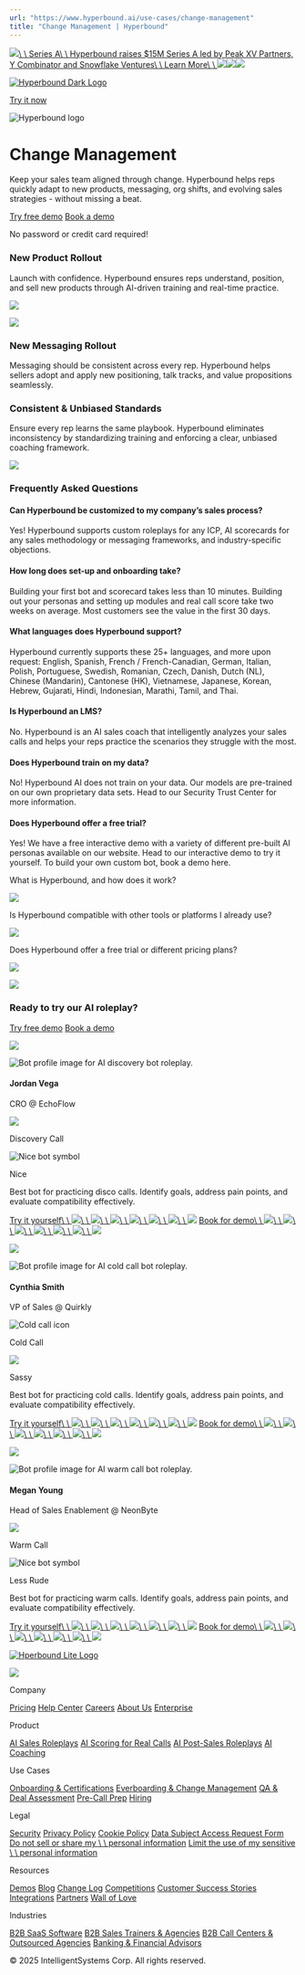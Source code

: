 ```yaml
---
url: "https://www.hyperbound.ai/use-cases/change-management"
title: "Change Management | Hyperbound"
---
```


[![](https://cdn.prod.website-files.com/678dda3f87c259a4fd5e4fd1/68c6a5bf91d9d39443684e91_Vector%20(2).png)\\
\\
Series A\\
\\
Hyperbound raises $15M Series A led by Peak XV Partners, Y Combinator and Snowflake Ventures\\
\\
Learn More\\
\\
![](https://cdn.prod.website-files.com/678dda3f87c259a4fd5e4fd1/68c6a5bf91d9d39443684e91_Vector%20(2).png)![](https://cdn.prod.website-files.com/678dda3f87c259a4fd5e4fd1/68c6a5bf91d9d39443684e91_Vector%20(2).png)![](https://cdn.prod.website-files.com/678dda3f87c259a4fd5e4fd1/68c6a5bf91d9d39443684e91_Vector%20(2).png)](https://www.hyperbound.ai/blog/series-a)

[![Hyperbound Dark Logo](https://cdn.prod.website-files.com/678dda3f87c259a4fd5e4fd1/678e05a7b8a3bd32f832c2cf_hyperbound-logo.svg)](https://www.hyperbound.ai/)

[Try it now](https://app.hyperbound.ai/buyers?invite=hyperbound-website)

![Hyperbound logo](https://cdn.prod.website-files.com/678dda3f87c259a4fd5e4fd1/67a1e6ceab2f3f78fa9b35a8_Vector.svg)

# Change Management

Keep your sales team aligned through change. Hyperbound helps reps quickly adapt to new products, messaging, org shifts, and evolving sales strategies - without missing a beat.

[Try free demo](https://app.hyperbound.ai/buyers?invite=hyperbound-website) [Book a demo](https://forms.default.com/422737)

No password or credit card required!

### New Product Rollout

Launch with confidence. Hyperbound ensures reps understand, position, and sell new products through AI-driven training and real-time practice.

![](https://cdn.prod.website-files.com/678dda3f87c259a4fd5e4fd1/67c195d7158419155ebded97_Frame%201321316445%20(2).webp)

![](https://cdn.prod.website-files.com/678dda3f87c259a4fd5e4fd1/67c19a16ae831cb943449ad2_Frame%201321316445%20(1).webp)

### New Messaging Rollout

Messaging should be consistent across every rep. Hyperbound helps sellers adopt and apply new positioning, talk tracks, and value propositions seamlessly.

### Consistent & Unbiased Standards

Ensure every rep learns the same playbook. Hyperbound eliminates inconsistency by standardizing training and enforcing a clear, unbiased coaching framework.

![](https://cdn.prod.website-files.com/678dda3f87c259a4fd5e4fd1/67c18dd97ed01ad4d908b786_Frame%201321316445.webp)

### Frequently Asked Questions

#### Can Hyperbound be customized to my company’s sales process?

Yes! Hyperbound supports custom roleplays for any ICP, AI scorecards for any sales methodology or messaging frameworks, and industry-specific objections.

#### How long does set-up and onboarding take?

Building your first bot and scorecard takes less than 10 minutes. Building out your personas and setting up modules and real call score take two weeks on average. Most customers see the value in the first 30 days.

#### What languages does Hyperbound support?

Hyperbound currently supports these 25+ languages, and more upon request: English, Spanish, French / French-Canadian, German, Italian, Polish, Portuguese, Swedish, Romanian, Czech, Danish, Dutch (NL), Chinese (Mandarin), Cantonese (HK), Vietnamese, Japanese, Korean, Hebrew, Gujarati, Hindi, Indonesian, Marathi, Tamil, and Thai.

#### Is Hyperbound an LMS?

No. Hyperbound is an AI sales coach that intelligently analyzes your sales calls and helps your reps practice the scenarios they struggle with the most.

#### Does Hyperbound train on my data?

No! Hyperbound AI does not train on your data. Our models are pre-trained on our own proprietary data sets. Head to our Security Trust Center for more information.

#### Does Hyperbound offer a free trial?

Yes! We have a free interactive demo with a variety of different pre-built AI personas available on our website. Head to our interactive demo to try it yourself. To build your own custom bot, book a demo here.

What is Hyperbound, and how does it work?

![](https://cdn.prod.website-files.com/678dda3f87c259a4fd5e4fd1/6795d45c0964bad8368599f6_Frame%20(2).svg)

Is Hyperbound compatible with other tools or platforms I already use?

![](https://cdn.prod.website-files.com/678dda3f87c259a4fd5e4fd1/6795d45c0964bad8368599f6_Frame%20(2).svg)

Does Hyperbound offer a free trial or different pricing plans?

![](https://cdn.prod.website-files.com/678dda3f87c259a4fd5e4fd1/6795d45c0964bad8368599f6_Frame%20(2).svg)

![](https://cdn.prod.website-files.com/678dda3f87c259a4fd5e4fd1/679762eb96a01b3c5acaf583_3047bfed98ec0ae09c828e1e733ea26d_intro-hyper-gradient-png.avif)

### Ready to try our AI roleplay?

[Try free demo](https://app.hyperbound.ai/buyers?invite=hyperbound-website) [Book a demo](https://forms.default.com/422737)

![](https://cdn.prod.website-files.com/678dda3f87c259a4fd5e4fd1/678f9307166bd4281b5cd333_clouds-cards.webp)

![Bot profile image for AI discovery bot roleplay.](https://cdn.prod.website-files.com/678dda3f87c259a4fd5e4fd1/67c106d67914388af818f6da_Frame%201073714025.webp)

#### Jordan Vega

CRO @ EchoFlow

![](https://cdn.prod.website-files.com/678dda3f87c259a4fd5e4fd1/689f21d88a026375a8caa831_16px.png)

Discovery Call

![Nice bot symbol](https://cdn.prod.website-files.com/678dda3f87c259a4fd5e4fd1/678f8b15ebdc5193316c8618_nice.svg)

Nice

Best bot for practicing disco calls. Identify goals, address pain points, and evaluate compatibility effectively.

[Try it yourself\\
\\
![](https://cdn.prod.website-files.com/678dda3f87c259a4fd5e4fd1/67b33b153d4451a840b830a7_Vector.svg)\\
\\
![](https://cdn.prod.website-files.com/678dda3f87c259a4fd5e4fd1/67b33b153d4451a840b830a7_Vector.svg)\\
\\
![](https://cdn.prod.website-files.com/678dda3f87c259a4fd5e4fd1/67b33b153d4451a840b830a7_Vector.svg)\\
\\
![](https://cdn.prod.website-files.com/678dda3f87c259a4fd5e4fd1/67b33b153d4451a840b830a7_Vector.svg)\\
\\
![](https://cdn.prod.website-files.com/678dda3f87c259a4fd5e4fd1/67b33b153d4451a840b830a7_Vector.svg)\\
\\
![](https://cdn.prod.website-files.com/678dda3f87c259a4fd5e4fd1/67b33b153d4451a840b830a7_Vector.svg)\\
\\
![](https://cdn.prod.website-files.com/678dda3f87c259a4fd5e4fd1/67b33b153d4451a840b830a7_Vector.svg)](https://app.hyperbound.ai/buyers/05a3ca7c-b12a-4cd7-a1bd-fa68871373b9?invite=hyperbound-website) [Book for demo\\
\\
![](https://cdn.prod.website-files.com/678dda3f87c259a4fd5e4fd1/67b33b153d4451a840b830a7_Vector.svg)\\
\\
![](https://cdn.prod.website-files.com/678dda3f87c259a4fd5e4fd1/67b33b153d4451a840b830a7_Vector.svg)\\
\\
![](https://cdn.prod.website-files.com/678dda3f87c259a4fd5e4fd1/67b33b153d4451a840b830a7_Vector.svg)\\
\\
![](https://cdn.prod.website-files.com/678dda3f87c259a4fd5e4fd1/67b33b153d4451a840b830a7_Vector.svg)\\
\\
![](https://cdn.prod.website-files.com/678dda3f87c259a4fd5e4fd1/67b33b153d4451a840b830a7_Vector.svg)\\
\\
![](https://cdn.prod.website-files.com/678dda3f87c259a4fd5e4fd1/67b33b153d4451a840b830a7_Vector.svg)\\
\\
![](https://cdn.prod.website-files.com/678dda3f87c259a4fd5e4fd1/67b33b153d4451a840b830a7_Vector.svg)](https://www.hyperbound.ai/use-cases/change-management#)

![](https://cdn.prod.website-files.com/678dda3f87c259a4fd5e4fd1/678f9307166bd4281b5cd333_clouds-cards.webp)

![Bot profile image for AI cold call bot roleplay.](https://cdn.prod.website-files.com/678dda3f87c259a4fd5e4fd1/67c106d634fb0aa9be3a3299_Frame%201073714025-1.webp)

#### Cynthia Smith

VP of Sales @ Quirkly

![Cold call icon](https://cdn.prod.website-files.com/678dda3f87c259a4fd5e4fd1/678f8a433097f9973b500dda_cold-call.svg)

Cold Call

![](https://cdn.prod.website-files.com/678dda3f87c259a4fd5e4fd1/67c10ab1bddda4257fe0a2e1_sassy.svg)

Sassy

Best bot for practicing cold calls. Identify goals, address pain points, and evaluate compatibility effectively.

[Try it yourself\\
\\
![](https://cdn.prod.website-files.com/678dda3f87c259a4fd5e4fd1/67b33b153d4451a840b830a7_Vector.svg)\\
\\
![](https://cdn.prod.website-files.com/678dda3f87c259a4fd5e4fd1/67b33b153d4451a840b830a7_Vector.svg)\\
\\
![](https://cdn.prod.website-files.com/678dda3f87c259a4fd5e4fd1/67b33b153d4451a840b830a7_Vector.svg)\\
\\
![](https://cdn.prod.website-files.com/678dda3f87c259a4fd5e4fd1/67b33b153d4451a840b830a7_Vector.svg)\\
\\
![](https://cdn.prod.website-files.com/678dda3f87c259a4fd5e4fd1/67b33b153d4451a840b830a7_Vector.svg)\\
\\
![](https://cdn.prod.website-files.com/678dda3f87c259a4fd5e4fd1/67b33b153d4451a840b830a7_Vector.svg)\\
\\
![](https://cdn.prod.website-files.com/678dda3f87c259a4fd5e4fd1/67b33b153d4451a840b830a7_Vector.svg)](https://app.hyperbound.ai/buyers/3086ceb3-6b2c-402d-b5a0-10626b465ca3?invite=hyperbound-website) [Book for demo\\
\\
![](https://cdn.prod.website-files.com/678dda3f87c259a4fd5e4fd1/67b33b153d4451a840b830a7_Vector.svg)\\
\\
![](https://cdn.prod.website-files.com/678dda3f87c259a4fd5e4fd1/67b33b153d4451a840b830a7_Vector.svg)\\
\\
![](https://cdn.prod.website-files.com/678dda3f87c259a4fd5e4fd1/67b33b153d4451a840b830a7_Vector.svg)\\
\\
![](https://cdn.prod.website-files.com/678dda3f87c259a4fd5e4fd1/67b33b153d4451a840b830a7_Vector.svg)\\
\\
![](https://cdn.prod.website-files.com/678dda3f87c259a4fd5e4fd1/67b33b153d4451a840b830a7_Vector.svg)\\
\\
![](https://cdn.prod.website-files.com/678dda3f87c259a4fd5e4fd1/67b33b153d4451a840b830a7_Vector.svg)\\
\\
![](https://cdn.prod.website-files.com/678dda3f87c259a4fd5e4fd1/67b33b153d4451a840b830a7_Vector.svg)](https://www.hyperbound.ai/use-cases/change-management#)

![](https://cdn.prod.website-files.com/678dda3f87c259a4fd5e4fd1/678f9307166bd4281b5cd333_clouds-cards.webp)

![Bot profile image for AI warm call bot roleplay.](https://cdn.prod.website-files.com/678dda3f87c259a4fd5e4fd1/67c106d6aef5a9525b947a97_Frame%201073714025-2.webp)

#### Megan Young

Head of Sales Enablement @ NeonByte

![](https://cdn.prod.website-files.com/678dda3f87c259a4fd5e4fd1/689f21dbfcf65f46db49342d_16px-1.png)

Warm Call

![Nice bot symbol](https://cdn.prod.website-files.com/678dda3f87c259a4fd5e4fd1/678f8b15ebdc5193316c8618_nice.svg)

Less Rude

Best bot for practicing warm calls. Identify goals, address pain points, and evaluate compatibility effectively.

[Try it yourself\\
\\
![](https://cdn.prod.website-files.com/678dda3f87c259a4fd5e4fd1/67b33b153d4451a840b830a7_Vector.svg)\\
\\
![](https://cdn.prod.website-files.com/678dda3f87c259a4fd5e4fd1/67b33b153d4451a840b830a7_Vector.svg)\\
\\
![](https://cdn.prod.website-files.com/678dda3f87c259a4fd5e4fd1/67b33b153d4451a840b830a7_Vector.svg)\\
\\
![](https://cdn.prod.website-files.com/678dda3f87c259a4fd5e4fd1/67b33b153d4451a840b830a7_Vector.svg)\\
\\
![](https://cdn.prod.website-files.com/678dda3f87c259a4fd5e4fd1/67b33b153d4451a840b830a7_Vector.svg)\\
\\
![](https://cdn.prod.website-files.com/678dda3f87c259a4fd5e4fd1/67b33b153d4451a840b830a7_Vector.svg)\\
\\
![](https://cdn.prod.website-files.com/678dda3f87c259a4fd5e4fd1/67b33b153d4451a840b830a7_Vector.svg)](https://app.hyperbound.ai/buyers/18e263b6-aa44-425e-af64-c0b1eaf36ad1?invite=hyperbound-website) [Book for demo\\
\\
![](https://cdn.prod.website-files.com/678dda3f87c259a4fd5e4fd1/67b33b153d4451a840b830a7_Vector.svg)\\
\\
![](https://cdn.prod.website-files.com/678dda3f87c259a4fd5e4fd1/67b33b153d4451a840b830a7_Vector.svg)\\
\\
![](https://cdn.prod.website-files.com/678dda3f87c259a4fd5e4fd1/67b33b153d4451a840b830a7_Vector.svg)\\
\\
![](https://cdn.prod.website-files.com/678dda3f87c259a4fd5e4fd1/67b33b153d4451a840b830a7_Vector.svg)\\
\\
![](https://cdn.prod.website-files.com/678dda3f87c259a4fd5e4fd1/67b33b153d4451a840b830a7_Vector.svg)\\
\\
![](https://cdn.prod.website-files.com/678dda3f87c259a4fd5e4fd1/67b33b153d4451a840b830a7_Vector.svg)\\
\\
![](https://cdn.prod.website-files.com/678dda3f87c259a4fd5e4fd1/67b33b153d4451a840b830a7_Vector.svg)](https://www.hyperbound.ai/use-cases/change-management#)

[![Hperbound Lite Logo](https://cdn.prod.website-files.com/678dda3f87c259a4fd5e4fd1/678e25bc8fdc9fcf42c69798_hyperbound-white-logo.svg)](https://www.hyperbound.ai/)

![](https://cdn.prod.website-files.com/678dda3f87c259a4fd5e4fd1/68b99111cb2be7e369b3e866_Frame%201321316681.png)

Company

[Pricing](https://www.hyperbound.ai/pricing) [Help Center](https://support.hyperbound.ai/) [Careers](https://www.ycombinator.com/companies/hyperbound/jobs/) [About Us](https://www.hyperbound.ai/about-us) [Enterprise](https://www.hyperbound.ai/enterprise)

Product

[AI Sales Roleplays](https://www.hyperbound.ai/product/ai-sales-roleplays) [AI Scoring for Real Calls](https://www.hyperbound.ai/product/ai-real-call-scoring) [AI Post-Sales Roleplays](https://www.hyperbound.ai/product/ai-post-sales-roleplays) [AI Coaching](https://www.hyperbound.ai/product/ai-coaching)

Use Cases

[Onboarding & Certifications](https://www.hyperbound.ai/use-cases/onboarding-and-certifications) [Everboarding & Change Management](https://www.hyperbound.ai/use-cases/change-management) [QA & Deal Assessment](https://www.hyperbound.ai/use-cases/qa-deal-assessment) [Pre-Call Prep](https://www.hyperbound.ai/use-cases/pre-call-prep) [Hiring](https://www.hyperbound.ai/use-cases/hiring)

Legal

[Security](https://security.hyperbound.ai/) [Privacy Policy](https://www.hyperbound.ai/privacy-policy) [Cookie Policy](https://www.hyperbound.ai/cookie-policy) [Data Subject Access Request Form](https://www.hyperbound.ai/dsar-form) [Do not sell or share my \\
\\
personal information](https://www.hyperbound.ai/dsar-form) [Limit the use of my sensitive \\
\\
personal information](https://www.hyperbound.ai/dsar-form)

Resources

[Demos](https://www.hyperbound.ai/demos) [Blog](https://www.hyperbound.ai/blog) [Change Log](https://www.hyperbound.ai/change-log) [Competitions](https://www.hyperbound.ai/competitions) [Customer Success Stories](https://www.hyperbound.ai/success-stories) [Integrations](https://www.hyperbound.ai/integrations) [Partners](https://www.hyperbound.ai/partners) [Wall of Love](https://www.hyperbound.ai/wall-of-love)

Industries

[B2B SaaS Software](https://www.hyperbound.ai/industries/b2b-saas-software) [B2B Sales Trainers & Agencies](https://www.hyperbound.ai/industries/b2b-sales-trainers-agencies) [B2B Call Centers & Outsourced Agencies](https://www.hyperbound.ai/industries/b2b-call-centers-outsourced-agencies) [Banking & Financial Advisors](https://www.hyperbound.ai/industries/banking-financial-advisors)

© 2025 IntelligentSystems Corp. All rights reserved.